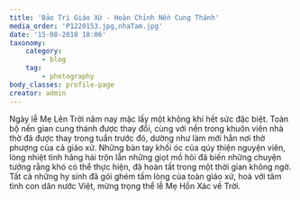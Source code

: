 ```yaml
---
title: 'Bảo Trì Giáo Xứ - Hoàn Chỉnh Nền Cung Thánh'
media_order: 'P1220153.jpg,nhaTam.jpg'
date: '15-08-2018 18:06'
taxonomy:
    category:
        - blog
    tag:
        - photography
body_classes: profile-page
creator: admin
---
```


Ngày lễ Mẹ Lên Trời năm nay mặc lấy một không khí hết sức đặc biệt.  Toàn bộ nền gian cung thánh được thay đổi, cùng với nền trong khuôn viên nhà thờ đã được thay trong tuần trước đó, dường như làm mới hẳn nơi thờ phượng của cả giáo xứ.  Những bàn tay khối óc của qúy thiện nguyện viên, lòng nhiệt tình hăng hái trộn lẫn những giọt mồ hôi đã biến những chuyện tưởng rằng khó có thể thực hiện, đã hoàn tất trong một thời gian không ngờ.  Tất cả những hy sinh đã gói ghém tấm lòng của toàn giáo xứ, hoà với tâm tình con dân nước Việt, mừng trọng thể lễ Mẹ Hồn Xác về Trời.